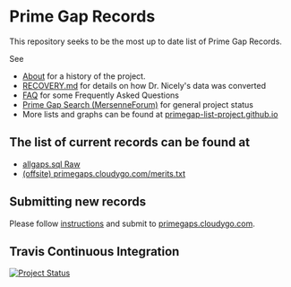 # Prime Gap Records

This repository seeks to be the most up to date list of Prime Gap Records.

See
* [About](https://primegap-list-project.github.io/about/) for a history of the project.
* [RECOVERY.md](RECOVERY.md) for details on how Dr. Nicely's data was converted
* [FAQ](https://primegap-list-project.github.io/faq/) for some Frequently Asked Questions
* [Prime Gap Search (MersenneForum)](https://www.mersenneforum.org/forumdisplay.php?f=131) for general project status
* More lists and graphs can be found at [primegap-list-project.github.io](https://primegap-list-project.github.io/lists/merit-stats/)

## The list of current records can be found at

* [allgaps.sql Raw](https://raw.githubusercontent.com/primegap-list-project/prime-gap-list/master/allgaps.sql)
* [(offsite) primegaps.cloudygo.com/merits.txt](https://primegaps.cloudygo.com/merits.txt)

## Submitting new records

Please follow
[instructions](https://www.mersenneforum.org/showpost.php?p=557778&postcount=137)
and submit to [primegaps.cloudygo.com](https://primegaps.cloudygo.com/).

## Travis Continuous Integration

[![Project Status](https://travis-ci.org/primegap-list-project/prime-gap-list.svg)](https://travis-ci.org/primegap-list-project/prime-gap-list)


